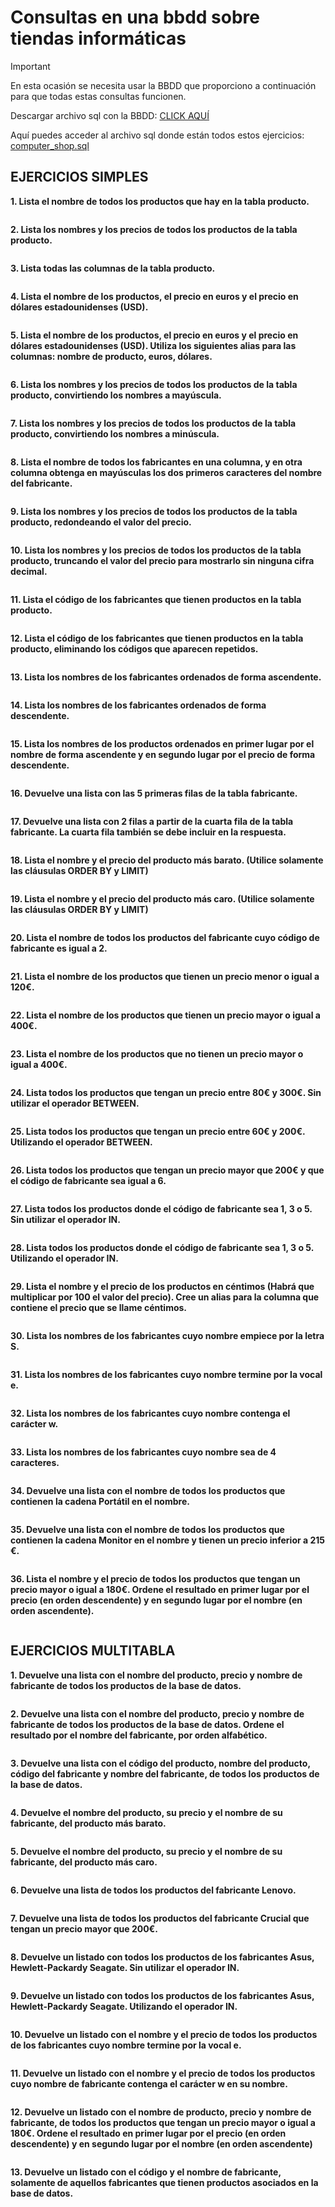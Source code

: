 # Consultas en una bbdd sobre tiendas informáticas

>[!Important]
>En esta ocasión se necesita usar la BBDD que proporciono a continuación para que todas estas consultas funcionen.

Descargar archivo sql con la BBDD: [CLICK AQUÍ](computer_shop_bbdd.sql)

Aquí puedes acceder al archivo sql donde están todos estos ejercicios: [computer_shop.sql](shop_exercises.sql)

## EJERCICIOS SIMPLES

**1. Lista el nombre de todos los productos que hay en la tabla producto.**
```sql

```
**2. Lista los nombres y los precios de todos los productos de la tabla producto.**
```sql

```
**3. Lista todas las columnas de la tabla producto.**
```sql

```
**4. Lista el nombre de los productos, el precio en euros y el precio en dólares estadounidenses (USD).**
```sql

```
**5. Lista el nombre de los productos, el precio en euros y el precio en dólares estadounidenses (USD). Utiliza los siguientes alias para las columnas: nombre de producto, euros, dólares.**
```sql

```
**6. Lista los nombres y los precios de todos los productos de la tabla producto, convirtiendo los nombres a mayúscula.**
```sql

```
**7. Lista los nombres y los precios de todos los productos de la tabla producto, convirtiendo los nombres a minúscula.**
```sql

```
**8. Lista el nombre de todos los fabricantes en una columna, y en otra columna obtenga en mayúsculas los dos primeros caracteres del nombre del fabricante.**
```sql

```
**9.  Lista los nombres y los precios de todos los productos de la tabla producto, redondeando el valor del precio.**
```sql

```
**10. Lista los nombres y los precios de todos los productos de la tabla producto, truncando el valor del precio para mostrarlo sin ninguna cifra decimal.**
```sql

```
**11. Lista el código de los fabricantes que tienen productos en la tabla producto.**
```sql

```
**12. Lista el código de los fabricantes que tienen productos en la tabla producto, eliminando los códigos que aparecen repetidos.**
```sql

```
**13. Lista los nombres de los fabricantes ordenados de forma ascendente.**
```sql

```
**14. Lista los nombres de los fabricantes ordenados de forma descendente.**
```sql

```
**15. Lista los nombres de los productos ordenados en primer lugar por el nombre de forma ascendente y en segundo lugar por el precio de forma descendente.**
```sql

```
**16. Devuelve una lista con las 5 primeras filas de la tabla fabricante.**
```sql

```
**17. Devuelve una lista con 2 filas a partir de la cuarta fila de la tabla fabricante. La cuarta fila también se debe incluir en la respuesta.**
```sql

```
**18. Lista el nombre y el precio del producto más barato. (Utilice solamente las cláusulas ORDER BY y LIMIT)**
```sql

```
**19. Lista el nombre y el precio del producto más caro. (Utilice solamente las cláusulas ORDER BY y LIMIT)**
```sql

```
**20. Lista el nombre de todos los productos del fabricante cuyo código de fabricante es igual a 2.**
```sql

```
**21. Lista el nombre de los productos que tienen un precio menor o igual a 120€.**
```sql

```
**22. Lista el nombre de los productos que tienen un precio mayor o igual a 400€.**
```sql

```
**23. Lista el nombre de los productos que no tienen un precio mayor o igual a 400€.**
```sql

```
**24. Lista todos los productos que tengan un precio entre 80€ y 300€. Sin utilizar el operador BETWEEN.**
```sql

```
**25. Lista todos los productos que tengan un precio entre 60€ y 200€. Utilizando el operador BETWEEN.**
```sql

```
**26. Lista todos los productos que tengan un precio mayor que 200€ y que el código de fabricante sea igual a 6.**
```sql

```
**27. Lista todos los productos donde el código de fabricante sea 1, 3 o 5. Sin utilizar el operador IN.**
```sql

```
**28. Lista todos los productos donde el código de fabricante sea 1, 3 o 5. Utilizando el operador IN.**
```sql

```
**29. Lista el nombre y el precio de los productos en céntimos (Habrá que multiplicar por 100 el valor del precio). Cree un alias para la columna que contiene el precio que se llame céntimos.**
```sql

```
**30. Lista los nombres de los fabricantes cuyo nombre empiece por la letra S.**
```sql

```
**31. Lista los nombres de los fabricantes cuyo nombre termine por la vocal e.**
```sql

```
**32. Lista los nombres de los fabricantes cuyo nombre contenga el carácter w.**
```sql

```
**33. Lista los nombres de los fabricantes cuyo nombre sea de 4 caracteres.**
```sql

```
**34. Devuelve una lista con el nombre de todos los productos que contienen la cadena Portátil en el nombre.**
```sql

```
**35. Devuelve una lista con el nombre de todos los productos que contienen la cadena Monitor en el nombre y tienen un precio inferior a 215 €.**
```sql

```
**36. Lista el nombre y el precio de todos los productos que tengan un precio mayor o igual a 180€. Ordene el resultado en primer lugar por el precio (en orden descendente) y en segundo lugar por el nombre (en orden ascendente).**
```sql

```

## EJERCICIOS MULTITABLA

**1. Devuelve una lista con el nombre del producto, precio y nombre de fabricante de todos los productos de la base de datos.**
```sql

```
**2. Devuelve una lista con el nombre del producto, precio y nombre de fabricante de todos los productos de la base de datos. Ordene el resultado por el nombre del fabricante, por orden alfabético.**
```sql

```
**3. Devuelve una lista con el código del producto, nombre del producto, código del fabricante y nombre del fabricante, de todos los productos de la base de datos.**
```sql

```
**4. Devuelve el nombre del producto, su precio y el nombre de su fabricante, del producto más barato.**
```sql

```
**5. Devuelve el nombre del producto, su precio y el nombre de su fabricante, del producto más caro.**
```sql

```
**6. Devuelve una lista de todos los productos del fabricante Lenovo.**
```sql

```
**7. Devuelve una lista de todos los productos del fabricante Crucial que tengan un precio mayor que 200€.**
```sql

```
**8. Devuelve un listado con todos los productos de los fabricantes Asus, Hewlett-Packardy Seagate. Sin utilizar el operador IN.**
```sql

```
**9. Devuelve un listado con todos los productos de los fabricantes Asus, Hewlett-Packardy Seagate. Utilizando el operador IN.**
```sql

```
**10. Devuelve un listado con el nombre y el precio de todos los productos de los fabricantes cuyo nombre termine por la vocal e.**
```sql

```
**11. Devuelve un listado con el nombre y el precio de todos los productos cuyo nombre de fabricante contenga el carácter w en su nombre.**
```sql

```
**12. Devuelve un listado con el nombre de producto, precio y nombre de fabricante, de todos los productos que tengan un precio mayor o igual a 180€. Ordene el resultado en primer lugar por el precio (en orden descendente) y en segundo lugar por el nombre (en orden ascendente)**
```sql

```
**13. Devuelve un listado con el código y el nombre de fabricante, solamente de aquellos fabricantes que tienen productos asociados en la base de datos.**
```sql

```